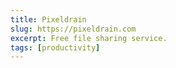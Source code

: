```yaml
---
title: Pixeldrain
slug: https://pixeldrain.com
excerpt: Free file sharing service.
tags: [productivity]
---
```

